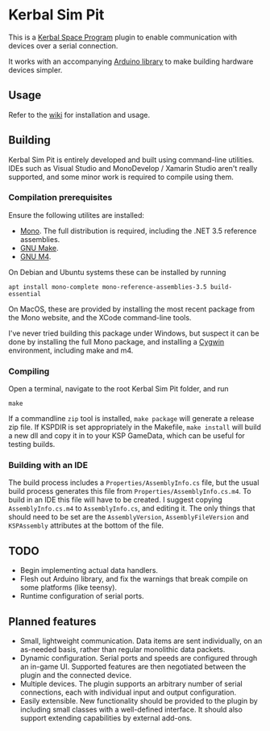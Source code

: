 # Kerbal Sim Pit

This is a [Kerbal Space Program](https://kerbalspaceprogram.com/) plugin
to enable communication with devices over a serial connection.

It works with an accompanying [Arduino library](https://bitbucket.org/pjhardy/kerbalsimpit-arduino)
to make building hardware devices simpler.

## Usage

Refer to the [wiki](https://bitbucket.org/pjhardy/kerbalsimpit/wiki/Home)
for installation and usage.

## Building

Kerbal Sim Pit is entirely developed and built using command-line utilities.
IDEs such as Visual Studio and MonoDevelop / Xamarin Studio aren't really
supported, and some minor work is required to compile using them.

### Compilation prerequisites

Ensure the following utilites are installed:

* [Mono](http://www.mono-project.com/). The full distribution is required,
  including the .NET 3.5 reference assemblies.
* [GNU Make](https://www.gnu.org/software/make/).
* [GNU M4](https://www.gnu.org/software/m4/m4.html).

On Debian and Ubuntu systems these can be installed by running

    apt install mono-complete mono-reference-assemblies-3.5 build-essential

On MacOS, these are provided by installing the most recent package from the
Mono website, and the XCode command-line tools.

I've never tried building this package under Windows, but suspect it can be
done by installing the full Mono package, and installing a
[Cygwin](https://www.cygwin.com/) environment, including make and m4.

### Compiling

Open a terminal, navigate to the root Kerbal Sim Pit folder, and run

    make
    
If a commandline `zip` tool is installed, `make package` will generate a
release zip file. If KSPDIR is set appropriately in the Makefile,
`make install` will build a new dll and copy it in to your KSP GameData,
which can be useful for testing builds.

### Building with an IDE

The build process includes a `Properties/AssemblyInfo.cs` file, but the
usual build process generates this file from `Properties/AssemblyInfo.cs.m4`.
To build in an IDE this file will have to be created. I suggest copying
`AssemblyInfo.cs.m4` to `AssemblyInfo.cs`, and editing it. The only things
that should need to be set are the `AssemblyVersion`, `AssemblyFileVersion`
and `KSPAssembly` attributes at the bottom of the file.

## TODO

* Begin implementing actual data handlers.
* Flesh out Arduino library, and fix the warnings that break compile on
  some platforms (like teensy).
* Runtime configuration of serial ports.

## Planned features

* Small, lightweight communication. Data items are sent individually, on
an as-needed basis, rather than regular monolithic data packets.
* Dynamic configuration. Serial ports and speeds are configured through an
in-game UI. Supported features are then negotiated between the plugin and
the connected device.
* Multiple devices. The plugin supports an arbitrary number of serial
connections, each with individual input and output configuration.
* Easily extensible. New functionality should be provided to the plugin by
including small classes with a well-defined interface. It should also
support extending capabilities by external add-ons.
